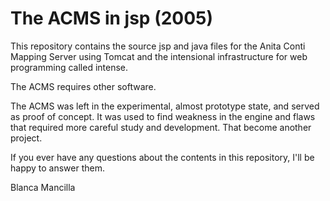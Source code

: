 The ACMS in jsp (2005)
======================

This repository contains the source jsp and java files for the 
Anita Conti Mapping Server using Tomcat and the intensional infrastructure
for web programming called intense.

The ACMS requires other software.

The ACMS was left in the experimental, almost prototype state, and
served as proof of concept. It was used to find weakness in the engine
and flaws that required more careful study and development. That become
another project.

If you ever have any questions about the contents in this repository, 
I'll be happy to answer them.

Blanca Mancilla

